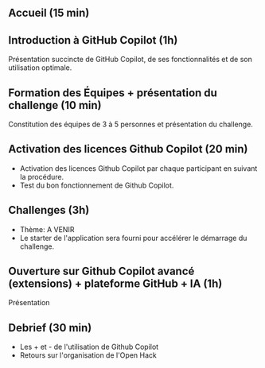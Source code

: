 ## Accueil (15 min)

## Introduction à GitHub Copilot (1h)
Présentation succincte de GitHub Copilot, de ses fonctionnalités et de son utilisation optimale.

## Formation des Équipes + présentation du challenge (10 min)
Constitution des équipes de 3 à 5 personnes et présentation du challenge.

## Activation des licences Github Copilot (20 min)
- Activation des licences Github Copilot par chaque participant en suivant la procédure.
- Test du bon fonctionnement de Github Copilot.

## Challenges (3h)
- Thème: A VENIR
- Le starter de l'application sera fourni pour accélérer le démarrage du challenge.

## Ouverture sur Github Copilot avancé (extensions) + plateforme GitHub + IA (1h)
Présentation

## Debrief (30 min)
- Les + et - de l'utilisation de Github Copilot
- Retours sur l'organisation de l'Open Hack
